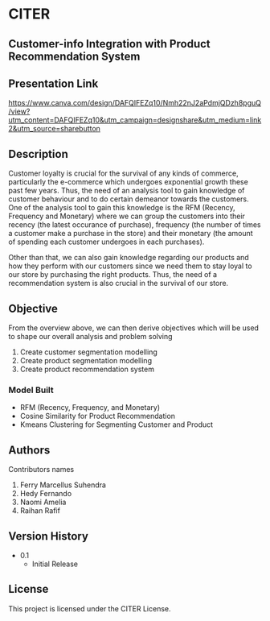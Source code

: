# CITER
## Customer-info Integration with Product Recommendation System

## Presentation Link
https://www.canva.com/design/DAFQIFEZq10/Nmh22nJ2aPdmjQDzh8pguQ/view?utm_content=DAFQIFEZq10&utm_campaign=designshare&utm_medium=link2&utm_source=sharebutton

## Description

Customer loyalty is crucial for the survival of any kinds of commerce, particularly the e-commerce which undergoes exponential growth these past few years. Thus, the need of an analysis tool to gain knowledge of customer behaviour and to do certain demeanor towards the customers. One of the analysis tool to gain this knowledge is the RFM (Recency, Frequency and Monetary) where we can group the customers into their recency (the latest occurance of purchase), frequency (the number of times a customer make a purchase in the store) and their monetary (the amount of spending each customer undergoes in each purchases). 

Other than that, we can also gain knowledge regarding our products and how they perform with our customers since we need them to stay loyal to our store by purchasing the right products. Thus, the need of a recommendation system is also crucial in the survival of our store. 

## Objective

From the overview above, we can then derive objectives which will be used to shape our overall analysis and problem solving

1. Create customer segmentation modelling 
2. Create product segmentation modelling
3. Create product recommendation system 

### Model Built

* RFM (Recency, Frequency, and Monetary)
* Cosine Similarity for Product Recommendation
* Kmeans Clustering for Segmenting Customer and Product

## Authors

Contributors names

1. Ferry Marcellus Suhendra 
2. Hedy Fernando
3. Naomi Amelia
4. Raihan Rafif

## Version History

* 0.1
    * Initial Release

## License

This project is licensed under the CITER License.
